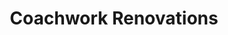 ---
title: "Coachwork Renovations"
url: /gravesend/coachwork-renovations-west-mill/
shop: car repair
---